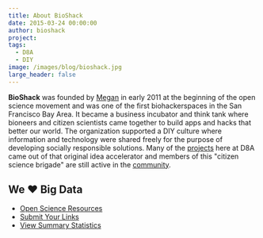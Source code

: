 ```yaml
---
title: About BioShack
date: 2015-03-24 00:00:00
author: bioshack
project: 
tags:
  - D8A
  - DIY
image: /images/blog/bioshack.jpg
large_header: false
---
```


**BioShack** was founded by <a href="http://d8a.org/people/megan">Megan</a> in early 2011 at the beginning of the open science movement and was one of the first biohackerspaces in the San Francisco Bay Area. It became a business incubator and think tank where bioneers and citizen scientists came together to build apps and hacks that better our world. The organization supported a DIY culture where information and technology were shared freely for the purpose of developing socially responsible solutions. Many of the <a href="http://d8a.org/projects">projects</a> here at D8A came out of that original idea accelerator and members of this "citizen science brigade" are still active in the <a href="https://twitter.com/openscience" target="_blank">community</a>.

## We &hearts; Big Data

<ul class="fa-ul">
  <li><i class="fa-li fa fa-database" style="color:black"></i><a href="http://bit.ly/osrlist" target="_blank">Open Science Resources</a></li>
  <li><i class="fa-li fa fa-list" style="color:black"></i><a href="http://bit.ly/osrform" target="_blank">Submit Your Links</a></li>
  <li><i class="fa-li fa fa-pie-chart" style="color:black"></i><a href="http://bit.ly/osrstats" target="_blank">View Summary Statistics</a></li>
</ul>
